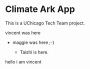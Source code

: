 # Climate Ark App

This is a UChicago Tech Team project.

vincent was here

-   maggie was here ;-)

    -   Taishi is here.

hello i am vincent
